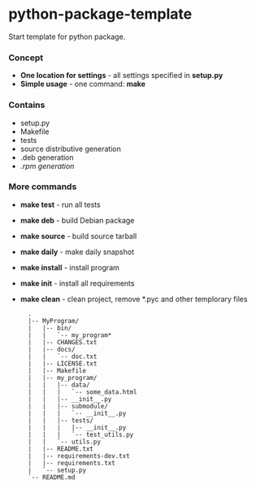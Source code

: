 python-package-template
=======================

Start template for python package.


### Concept ###
* **One location for settings** - all settings specified in **setup.py**
* **Simple usage** - one command: **make**


### Contains ###
* setup.py
* Makefile
* tests
* source distributive generation
* .deb generation
* _.rpm generation_


### More commands ###
* **make test** - run all tests
* **make deb** - build Debian package
* **make source** - build source tarball
* **make daily** - make daily snapshot
* **make install** - install program
* **make init** - install all requirements
* **make clean** - clean project, remove *.pyc and other templorary files


        .
        |-- MyProgram/
        |   |-- bin/
        |   |   `-- my_program*
        |   |-- CHANGES.txt
        |   |-- docs/
        |   |   `-- doc.txt
        |   |-- LICENSE.txt
        |   |-- Makefile
        |   |-- my_program/
        |   |   |-- data/
        |   |   |   `-- some_data.html
        |   |   |-- __init__.py
        |   |   |-- submodule/
        |   |   |   `-- __init__.py
        |   |   |-- tests/
        |   |   |   |-- __init__.py
        |   |   |   `-- test_utils.py
        |   |   `-- utils.py
        |   |-- README.txt
        |   |-- requirements-dev.txt
        |   |-- requirements.txt
        |   `-- setup.py
        `-- README.md
